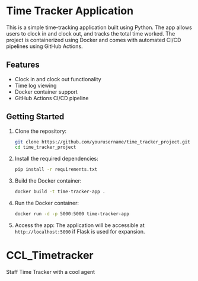 # Time Tracker Application

This is a simple time-tracking application built using Python. The app allows users to clock in and clock out, 
and tracks the total time worked. The project is containerized using Docker and comes with automated CI/CD pipelines using GitHub Actions.

## Features

- Clock in and clock out functionality
- Time log viewing
- Docker container support
- GitHub Actions CI/CD pipeline

## Getting Started

1. Clone the repository:
    ```bash
    git clone https://github.com/yourusername/time_tracker_project.git
    cd time_tracker_project
    ```

2. Install the required dependencies:
    ```bash
    pip install -r requirements.txt
    ```

3. Build the Docker container:
    ```bash
    docker build -t time-tracker-app .
    ```

4. Run the Docker container:
    ```bash
    docker run -d -p 5000:5000 time-tracker-app
    ```

5. Access the app:
    The application will be accessible at `http://localhost:5000` if Flask is used for expansion.

# CCL_Timetracker
Staff Time Tracker with a cool agent

